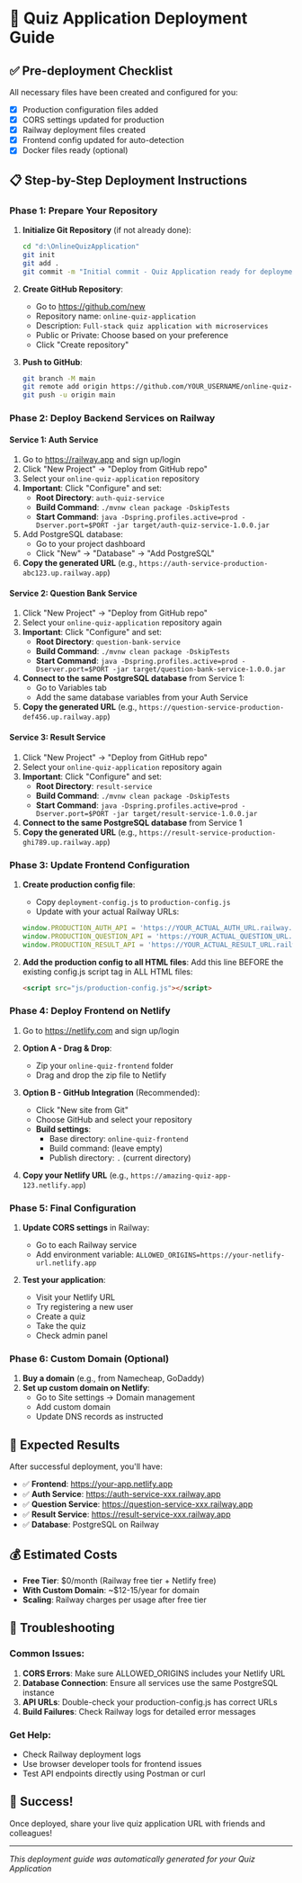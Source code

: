 # 🚀 Quiz Application Deployment Guide

## ✅ Pre-deployment Checklist
All necessary files have been created and configured for you:
- [x] Production configuration files added
- [x] CORS settings updated for production
- [x] Railway deployment files created
- [x] Frontend config updated for auto-detection
- [x] Docker files ready (optional)

## 📋 Step-by-Step Deployment Instructions

### Phase 1: Prepare Your Repository

1. **Initialize Git Repository** (if not already done):
   ```bash
   cd "d:\OnlineQuizApplication"
   git init
   git add .
   git commit -m "Initial commit - Quiz Application ready for deployment"
   ```

2. **Create GitHub Repository**:
   - Go to https://github.com/new
   - Repository name: `online-quiz-application`
   - Description: `Full-stack quiz application with microservices`
   - Public or Private: Choose based on your preference
   - Click "Create repository"

3. **Push to GitHub**:
   ```bash
   git branch -M main
   git remote add origin https://github.com/YOUR_USERNAME/online-quiz-application.git
   git push -u origin main
   ```

### Phase 2: Deploy Backend Services on Railway

#### Service 1: Auth Service
1. Go to https://railway.app and sign up/login
2. Click "New Project" → "Deploy from GitHub repo"
3. Select your `online-quiz-application` repository
4. **Important**: Click "Configure" and set:
   - **Root Directory**: `auth-quiz-service`
   - **Build Command**: `./mvnw clean package -DskipTests`
   - **Start Command**: `java -Dspring.profiles.active=prod -Dserver.port=$PORT -jar target/auth-quiz-service-1.0.0.jar`
5. Add PostgreSQL database:
   - Go to your project dashboard
   - Click "New" → "Database" → "Add PostgreSQL"
6. **Copy the generated URL** (e.g., `https://auth-service-production-abc123.up.railway.app`)

#### Service 2: Question Bank Service
1. Click "New Project" → "Deploy from GitHub repo"
2. Select your `online-quiz-application` repository again
3. **Important**: Click "Configure" and set:
   - **Root Directory**: `question-bank-service`
   - **Build Command**: `./mvnw clean package -DskipTests`
   - **Start Command**: `java -Dspring.profiles.active=prod -Dserver.port=$PORT -jar target/question-bank-service-1.0.0.jar`
4. **Connect to the same PostgreSQL database** from Service 1:
   - Go to Variables tab
   - Add the same database variables from your Auth Service
5. **Copy the generated URL** (e.g., `https://question-service-production-def456.up.railway.app`)

#### Service 3: Result Service
1. Click "New Project" → "Deploy from GitHub repo"
2. Select your `online-quiz-application` repository again
3. **Important**: Click "Configure" and set:
   - **Root Directory**: `result-service`
   - **Build Command**: `./mvnw clean package -DskipTests`
   - **Start Command**: `java -Dspring.profiles.active=prod -Dserver.port=$PORT -jar target/result-service-1.0.0.jar`
4. **Connect to the same PostgreSQL database** from Service 1
5. **Copy the generated URL** (e.g., `https://result-service-production-ghi789.up.railway.app`)

### Phase 3: Update Frontend Configuration

1. **Create production config file**:
   - Copy `deployment-config.js` to `production-config.js`
   - Update with your actual Railway URLs:
   ```javascript
   window.PRODUCTION_AUTH_API = 'https://YOUR_ACTUAL_AUTH_URL.railway.app/api/auth';
   window.PRODUCTION_QUESTION_API = 'https://YOUR_ACTUAL_QUESTION_URL.railway.app/api/questions';
   window.PRODUCTION_RESULT_API = 'https://YOUR_ACTUAL_RESULT_URL.railway.app/api/results';
   ```

2. **Add the production config to all HTML files**:
   Add this line BEFORE the existing config.js script tag in ALL HTML files:
   ```html
   <script src="js/production-config.js"></script>
   ```

### Phase 4: Deploy Frontend on Netlify

1. Go to https://netlify.com and sign up/login
2. **Option A - Drag & Drop**:
   - Zip your `online-quiz-frontend` folder
   - Drag and drop the zip file to Netlify
   
3. **Option B - GitHub Integration** (Recommended):
   - Click "New site from Git"
   - Choose GitHub and select your repository
   - **Build settings**:
     - Base directory: `online-quiz-frontend`
     - Build command: (leave empty)
     - Publish directory: `.` (current directory)

4. **Copy your Netlify URL** (e.g., `https://amazing-quiz-app-123.netlify.app`)

### Phase 5: Final Configuration

1. **Update CORS settings** in Railway:
   - Go to each Railway service
   - Add environment variable: `ALLOWED_ORIGINS=https://your-netlify-url.netlify.app`

2. **Test your application**:
   - Visit your Netlify URL
   - Try registering a new user
   - Create a quiz
   - Take the quiz
   - Check admin panel

### Phase 6: Custom Domain (Optional)

1. **Buy a domain** (e.g., from Namecheap, GoDaddy)
2. **Set up custom domain on Netlify**:
   - Go to Site settings → Domain management
   - Add custom domain
   - Update DNS records as instructed

## 🎯 Expected Results

After successful deployment, you'll have:
- ✅ **Frontend**: https://your-app.netlify.app
- ✅ **Auth Service**: https://auth-service-xxx.railway.app
- ✅ **Question Service**: https://question-service-xxx.railway.app  
- ✅ **Result Service**: https://result-service-xxx.railway.app
- ✅ **Database**: PostgreSQL on Railway

## 💰 Estimated Costs
- **Free Tier**: $0/month (Railway free tier + Netlify free)
- **With Custom Domain**: ~$12-15/year for domain
- **Scaling**: Railway charges per usage after free tier

## 🔧 Troubleshooting

### Common Issues:
1. **CORS Errors**: Make sure ALLOWED_ORIGINS includes your Netlify URL
2. **Database Connection**: Ensure all services use the same PostgreSQL instance
3. **API URLs**: Double-check your production-config.js has correct URLs
4. **Build Failures**: Check Railway logs for detailed error messages

### Get Help:
- Check Railway deployment logs
- Use browser developer tools for frontend issues
- Test API endpoints directly using Postman or curl

## 🎉 Success!
Once deployed, share your live quiz application URL with friends and colleagues!

---
*This deployment guide was automatically generated for your Quiz Application*
